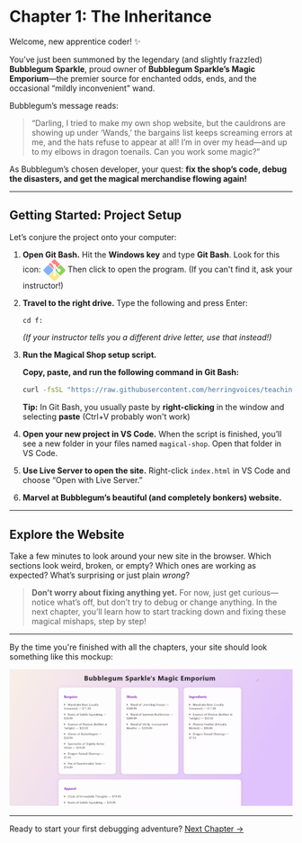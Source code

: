 # Chapter 1: The Inheritance

Welcome, new apprentice coder! ✨

You’ve just been summoned by the legendary (and slightly frazzled) **Bubblegum Sparkle**, proud owner of **Bubblegum Sparkle’s Magic Emporium**—the premier source for enchanted odds, ends, and the occasional “mildly inconvenient” wand.

Bubblegum’s message reads:

> “Darling, I tried to make my own shop website, but the cauldrons are showing up under ‘Wands,’ the bargains list keeps screaming errors at me, and the hats refuse to appear at all! I’m in over my head—and up to my elbows in dragon toenails. Can you work some magic?”

As Bubblegum’s chosen developer, your quest: **fix the shop’s code, debug the disasters, and get the magical merchandise flowing again!**

---

## Getting Started: Project Setup

Let’s conjure the project onto your computer:

1. **Open Git Bash.**
   Hit the **Windows key** and type **Git Bash**. Look for this icon: <img src="../images/git-bash.svg" alt="Git Bash logo" width="40" style="vertical-align:middle;" />
   Then click to open the program. (If you can't find it, ask your instructor!)

2. **Travel to the right drive.**
   Type the following and press Enter:

   ```
   cd f:
   ```

   *(If your instructor tells you a different drive letter, use that instead!)*

3. **Run the Magical Shop setup script.**

   **Copy, paste, and run the following command in Git Bash:**

   ```bash
   curl -fsSL "https://raw.githubusercontent.com/herringvoices/teaching-projects/refs/heads/main/javascript/unit-2-magic-shop/scripts/setup.sh" | bash
   ```

   **Tip:** In Git Bash, you usually paste by **right-clicking** in the window and selecting **paste** (Ctrl+V probably won't work)

4. **Open your new project in VS Code.**
   When the script is finished, you’ll see a new folder in your files named `magical-shop`.
   Open that folder in VS Code.

5. **Use Live Server to open the site.**
   Right-click `index.html` in VS Code and choose “Open with Live Server.”

6. **Marvel at Bubblegum’s beautiful (and completely bonkers) website.**

---

## Explore the Website

Take a few minutes to look around your new site in the browser.
Which sections look weird, broken, or empty? Which ones are working as expected?
What’s surprising or just plain *wrong*?

> **Don’t worry about fixing anything yet.**
> For now, just get curious—notice what’s off, but don’t try to debug or change anything.
> In the next chapter, you’ll learn how to start tracking down and fixing these magical mishaps, step by step!

---

By the time you're finished with all the chapters, your site should look something like this mockup:


![Beginning Mockup](../images/begining-mockup.png)

---

Ready to start your first debugging adventure?
[Next Chapter →](./magic-shop-chapter-2.md)